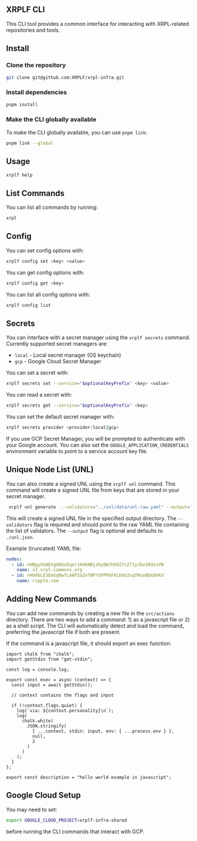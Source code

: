 ## XRPLF CLI

This CLI tool provides a common interface for interacting with XRPL-related repositories and tools.

## Install

### Clone the repository

```bash
git clone git@github.com:XRPLF/xrpl-infra.git
```

### Install dependencies

```bash
pnpm install
```

### Make the CLI globally available

To make the CLI globally available, you can use `pnpm link`:

```bash
pnpm link --global
```

## Usage

```bash
xrplf help
```

## List Commands

You can list all commands by running:

```bash
xrpl
```

## Config

You can set config options with:

```bash
xrplf config set <key> <value>
```

You can get config options with:

```bash
xrplf config get <key>
```

You can list all config options with:

```bash
xrplf config list
```

## Secrets

You can interface with a secret manager using the `xrplf secrets` command. Currently supported secret managers are:

- `local` - Local secret manager (OS keychain)
- `gcp` - Google Cloud Secret Manager

You can set a secret with:

```bash
xrplf secrets set --service="$optionalKeyPrefix" <key> <value>
```

You can read a secret with:

```bash
xrplf secrets get --service="$optionalKeyPrefix" <key>
```

You can set the default secret manager with:

```bash
xrplf secrets provider <provider:local|gcp>
```

If you use GCP Secret Manager, you will be prompted to authenticate with your Google account. You can also set the `GOOGLE_APPLICATION_CREDENTIALS` environment variable to point to a service account key file.

## Unique Node List (UNL)

You can also create a signed UNL using the `xrplf unl` command. This command will create a signed UNL file from keys that are stored in your secret manager.

```bash
 xrplf unl generate  --validators="../unl/data/unl-raw.yaml" --output="/tmp/unl.json"
```

This will create a signed UNL file in the specified output directory. The `--validators` flag is required and should point to the raw YAML file containing the list of validators. The `--output` flag is optional and defaults to `./unl.json`.

Example (truncated) YAML file:

```yaml
nodes:
  - id: nHBgyVGAEhgU6GoEqoriKmkNBjzhy6WJhX9Z7cZ71yJbv28dzvVN
    name: v2.xrpl-commons.org
  - id: nHU4bLE3EmSqNwfL4AP1UZeTNPrSPPP6FXLKXo2uqfHuvBQxDVKd
    name: ripple.com
```

## Adding New Commands

You can add new commands by creating a new file in the `src/actions` directory. There are two ways to add a command: 1) as a javascript file or 2) as a shell script. The CLI will automatically detect and load the command, preferring the javascript file if both are present.

If the command is a javascript file, it should export an exec function:

```
import chalk from "chalk";
import getStdin from "get-stdin";

const log = console.log;

export const exec = async (context) => {
  const input = await getStdin();

  // context contains the flags and input

  if (!context.flags.quiet) {
    log(`via: ${context.personality}\n`);
    log(
      chalk.white(
        JSON.stringify(
          { ...context, stdin: input, env: { ...process.env } },
          null,
          2
        )
      )
    );
  }
};

export const description = "hello world example in javascript";
```

## Google Cloud Setup

You may need to set:

```bash
export GOOGLE_CLOUD_PROJECT=xrplf-infra-shared
```

before running the CLI commands that interact with GCP.